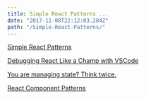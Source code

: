```yaml
---
title: Simple React Patterns ...
date: "2017-11-08T22:12:03.284Z"
path: "/Simple-React-Patterns/"
---
```


[Simple React Patterns](http://lucasmreis.github.io/blog/simple-react-patterns/?utm_source=mybridge&utm_medium=blog&utm_campaign=read_more)

[Debugging React Like a Champ with VSCode](https://hackernoon.com/debugging-react-like-a-champ-with-vscode-66281760037)

[You are managing state? Think twice.](http://krasimirtsonev.com/blog/article/managing-state-in-javascript-with-state-machines-stent?utm_source=mybridge&utm_medium=blog&utm_campaign=read_more)

[React Component Patterns](https://medium.com/gitconnected/react-component-patterns-ab1f09be2c82)